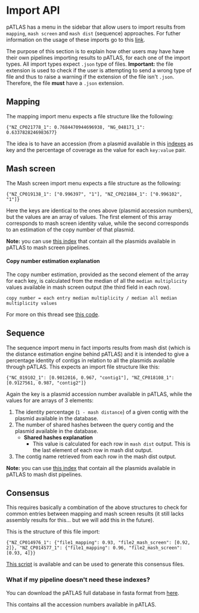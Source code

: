 # Import API

pATLAS has a menu in the sidebar that allow users to import results from
`mapping`, `mash screen` and `mash dist` (sequence) approaches. For futher
information on the usage of these imports go to this [link](Import.md).

The purpose of this section is to explain how other users may have
have their own pipelines importing results to pATLAS, for each one of
the import types. All import types expect `.json` type of files.
**Important:** the file extension is used to check if the user is attempting
to send a wrong type of file and thus to raise a warning if the extension
of the file isn't `.json`. Therefore, the file **must** have a `.json`
extension.

## Mapping

The mapping import menu expects a file structure like the following:

```
{"NZ_CP021778_1": 0.7684470944696938, "NG_048171_1": 0.6337828246983677}
```

The idea is to have an accession (from a plasmid available in this
[indexes](https://github.com/tiagofilipe12/PlasmidCoverage/releases/download/1.1.0/indexes.tar.gz)
as key and the percentage of coverage as the value for each `key:value`
pair.

## Mash screen

The Mash screen import menu expects a file structure as the following:

```
{"NZ_CP019138_1": ["0.996397", "1"], "NZ_CP021884_1": ["0.996102", "1"]}
```

Here the keys are identical to the ones above (plasmid accession numbers),
but the values are an array of values. The first element of this array
corresponds to mash screen identity value, while the second corresponds
to an estimation of the copy number of that plasmid.

**Note:** you can use [this index](https://github.com/tiagofilipe12/mash_wrapper/releases/download/1.0.5/patlas.msh)
that contain all the plasmids available in pATLAS to mash screen pipelines.

#### Copy number estimation explanation

The copy number estimation, provided as the second element of the array
for each key, is calculated from the median of all the `median multiplicity`
values available in mash screen output (the third field in each row).

```
copy number = each entry median multiplicity / median all median multiplicity values
```

For more on this thread see [this code](https://github.com/ODiogoSilva/templates/blob/master/mashscreen2json.py#L63-L91).

## Sequence

The sequence import menu in fact imports results from mash dist (which
is the distance estimation engine behind pATLAS) and it is intended to
give a percentage identity of contigs in relation to all the plasmids
available through pATLAS. This expects an import file structure like this:

```
{"NC_019102_1": [0.9012016, 0.967, "contig1"], "NZ_CP018108_1": [0.9127561, 0.987, "contig2"]}
```

Again the key is a plasmid accession number available in pATLAS, while
the values for are arrays of 3 elements:

1) The identity percentage (`1 - mash distance`) of a given contig with
the plasmid available in the database.
2) The number of shared hashes between the query contig and the plasmid
available in the database.
    * **Shared hashes explanation**
        * This value is calculated for each row in `mash dist` output.
        This is the last element of each row in mash dist output.
3) The contig name retrieved from each row in the mash dist output.

**Note:** you can use [this index](https://github.com/tiagofilipe12/mash_wrapper/releases/download/1.0.5/patlas.msh)
that contain all the plasmids available in pATLAS to mash dist pipelines.

## Consensus

This requires basically a combination of the above structures to check
for common entries between mapping and mash screen results (it still lacks
assembly results for this... but we will add this in the future).

This is the structure of this file import:

```
{"NZ_CP014976_1": {"file1_mapping": 0.93, "file2_mash_screen": [0.92, 2]}, "NZ_CP014577_1": {"file1_mapping": 0.96, "file2_mash_screen": [0.93, 4]}}
```

[This script](https://github.com/assemblerflow/assemblerflow/blob/master/assemblerflow/templates/pATLAS_consensus_json.py) is available and can be used to generate this consensus files.

### What if my pipeline doesn't need these indexes?

You can download the pATLAS full database in fasta format from
[here](https://github.com/tiagofilipe12/mash_wrapper/releases/download/1.0.5/reference.fasta).

This contains all the accession numbers available in pATLAS.



